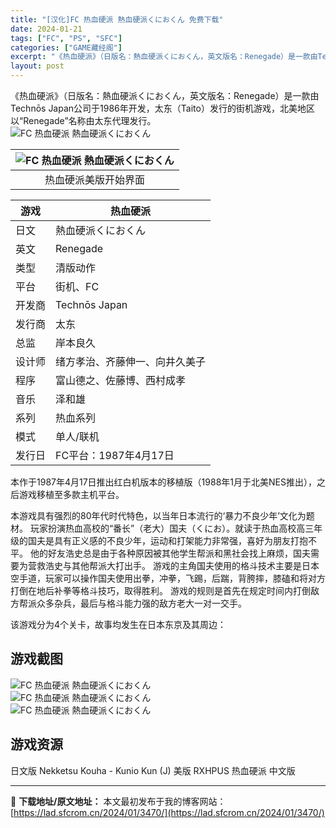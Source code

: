 ```yaml
---
title: "[汉化]FC 热血硬派 熱血硬派くにおくん 免费下载"
date: 2024-01-21
tags: ["FC", "PS", "SFC"]
categories: ["GAME藏经阁"]
excerpt: "《热血硬派》（日版名：熱血硬派くにおくん，英文版名：Renegade）是一款由Technōs Japan公司于1986年开发，太东（Taito）发行的街机游戏，北美地区以“Renegade”名称由太东代理发行。 热血硬派美版开始界面 游戏 热血硬派 日文 熱血硬派くにおくん 英文 Renegade &hellip;"
layout: post
---
```


<div></div>
《热血硬派》（日版名：熱血硬派くにおくん，英文版名：Renegade）是一款由Technōs Japan公司于1986年开发，太东（Taito）发行的街机游戏，北美地区以“Renegade”名称由太东代理发行。

<img style="display: block; margin-left: auto; margin-right: auto;" title="FC 热血硬派" src="https://lad.sfcrom.cn/wp-content/uploads/2024/01/20240121_65acc76ac93a4.jpg" alt="FC 热血硬派 熱血硬派くにおくん" />
<table>
<thead>
<tr>
<th align="center"><img style="display: block; margin-left: auto; margin-right: auto;" title="FC 热血硬派 熱血硬派くにおくん 热血硬派美版开始界面" src="https://lad.sfcrom.cn/wp-content/uploads/2024/01/20240121_65acc76aec2d8.jpg" alt="FC 热血硬派 熱血硬派くにおくん" /></th>
</tr>
</thead>
<tbody>
<tr>
<td align="center">热血硬派美版开始界面</td>
</tr>
</tbody>
</table>
<table>
<thead>
<tr>
<th>游戏</th>
<th>热血硬派</th>
</tr>
</thead>
<tbody>
<tr>
<td>日文</td>
<td>熱血硬派くにおくん</td>
</tr>
<tr>
<td>英文</td>
<td>Renegade</td>
</tr>
<tr>
<td>类型</td>
<td>清版动作</td>
</tr>
<tr>
<td>平台</td>
<td>街机、FC</td>
</tr>
<tr>
<td>开发商</td>
<td>Technōs Japan</td>
</tr>
<tr>
<td>发行商</td>
<td>太东</td>
</tr>
<tr>
<td>总监</td>
<td>岸本良久</td>
</tr>
<tr>
<td>设计师</td>
<td>绪方孝治、齐藤伸一、向井久美子</td>
</tr>
<tr>
<td>程序</td>
<td>富山德之、佐藤博、西村成孝</td>
</tr>
<tr>
<td>音乐</td>
<td>泽和雄</td>
</tr>
<tr>
<td>系列</td>
<td>热血系列</td>
</tr>
<tr>
<td>模式</td>
<td>单人/联机</td>
</tr>
<tr>
<td>发行日</td>
<td>FC平台：1987年4月17日</td>
</tr>
</tbody>
</table>
本作于1987年4月17日推出红白机版本的移植版（1988年1月于北美NES推出），之后游戏移植至多款主机平台。

本游戏具有强烈的80年代时代特色，以当年日本流行的‘暴力不良少年’文化为题材。
玩家扮演热血高校的“番长”（老大）国夫（くにお）。就读于热血高校高三年级的国夫是具有正义感的不良少年，运动和打架能力非常强，喜好为朋友打抱不平。
他的好友浩史总是由于各种原因被其他学生帮派和黑社会找上麻烦，国夫需要为营救浩史与其他帮派大打出手。
游戏的主角国夫使用的格斗技术主要是日本空手道，玩家可以操作国夫使用出拳，冲拳，飞踢，后踹，背胯摔，膝磕和将对方打倒在地后补拳等格斗技巧，取得胜利。
游戏的规则是首先在规定时间内打倒敌方帮派众多杂兵，最后与格斗能力强的敌方老大一对一交手。

该游戏分为4个关卡，故事均发生在日本东京及其周边：

<a name="ci_title0"></a>
<h2>游戏截图</h2>
<img style="display: block; margin-left: auto; margin-right: auto;" title="FC 热血硬派 游戏截图" src="https://lad.sfcrom.cn/wp-content/uploads/2024/01/20240121_65acc76b16f07.jpg" alt="FC 热血硬派 熱血硬派くにおくん" />
<img style="display: block; margin-left: auto; margin-right: auto;" title="FC 热血硬派 游戏截图" src="https://lad.sfcrom.cn/wp-content/uploads/2024/01/20240121_65acc76b37a71.jpg" alt="FC 热血硬派 熱血硬派くにおくん" />
<img style="display: block; margin-left: auto; margin-right: auto;" title="FC 热血硬派 游戏截图" src="https://lad.sfcrom.cn/wp-content/uploads/2024/01/20240121_65acc76b55c69.jpg" alt="FC 热血硬派 熱血硬派くにおくん" />
<h2>游戏资源</h2>
日文版 Nekketsu Kouha - Kunio Kun (J)
美版 RXHPUS
热血硬派 中文版

---
📖 **下载地址/原文地址：** 本文最初发布于我的博客网站：[https://lad.sfcrom.cn/2024/01/3470/](https://lad.sfcrom.cn/2024/01/3470/)
